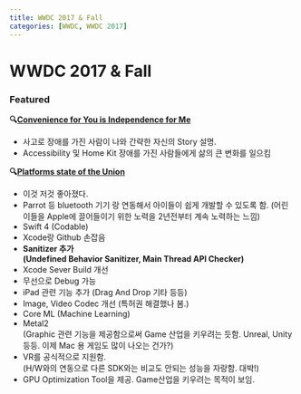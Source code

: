 ```yaml
---
title: WWDC 2017 & Fall
categories: [WWDC, WWDC 2017]
---
```


WWDC 2017 & Fall
================

### Featured

**🔍**[**Convenience for You is Independence for
Me**](https://developer.apple.com/videos/play/wwdc2017/110)

-   사고로 장애를 가진 사람이 나와 간략한 자신의 Story 설명.
-   Accessibility 및 Home Kit 장애를 가진 사람들에게 삶의 큰 변화를
    일으킴

**🔍**[**Platforms state of the
Union**](https://developer.apple.com/videos/play/wwdc2017/102/)

-   이것 저것 좋아졌다.
-   Parrot 등 bluetooth 기기 랑 연동해서 아이들이 쉽게 개발할 수 있도록
    함. (어린이들을 Apple에 끌어들이기 위한 노력을 2년전부터 계속
    노력하는 느낌)
-   Swift 4 (Codable)
-   Xcode랑 Github 손잡음
-   **Sanitizer 추가 \
    (Undefined Behavior Sanitizer, Main Thread API Checker)**
-   Xcode Sever Build 개선
-   무선으로 Debug 가능
-   iPad 관련 기능 추가 (Drag And Drop 기타 등등)
-   Image, Video Codec 개선 (특허권 해결했나 봄.)
-   Core ML (Machine Learning)
-   Metal2\
    (Graphic 관련 기능을 제공함으로써 Game 산업을 키우려는 듯함. Unreal,
    Unity등등. 이제 Mac 용 게임도 많이 나오는 건가?)
-   VR를 공식적으로 지원함. \
    (H/W와의 연동으로 다른 SDK와는 비교도 안되는 성능을 자랑함. 대박!)
-   GPU Optimization Tool을 제공. Game산업을 키우려는 목적이 보임.
